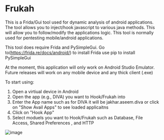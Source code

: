 # Frukah
This is a Frida/Gui tool used for dynamic analysis of android applications.  The tool allows you to inject/hook javascript to various java methods. This will allow you to follow/modify the applications logic. This tool is normally used for pentesting mobile/android applications.  

This tool does require Frida and PySimpleGui. Go to(https://frida.re/docs/android/) to install Frida use pip to install PySimpleGui

At the moment, this application will only work on Android Studio Emulator. Future releases will work on any mobile device and any thick client (.exe)

To start using:

1. Open a virtiual device in Android
2. Open the app (e.g., DIVA) you want to Hook/Frukah into
3. Enter the App name such as for DIVA it will be jakhar.aseem.diva or click on "Show Avail Apps" to see loaded applicaitns
4. Click on "Hook App"
5. Select moduels you want to Hook/Frukah such as Database, File Access, Shared Preferences , and HTTP

![image](https://raw.githubusercontent.com/rortega/Frukah/main/Screen%20Shot%202021-01-19%20at%2011.25.44%20AM.png)
